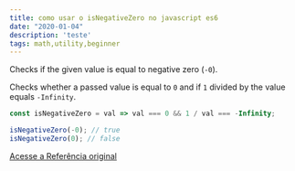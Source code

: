 ```yaml
---
title: como usar o isNegativeZero no javascript es6
date: "2020-01-04"
description: 'teste'
tags: math,utility,beginner
---
```


Checks if the given value is equal to negative zero (`-0`).

Checks whether a passed value is equal to `0` and if `1` divided by the value equals `-Infinity`.

```js
const isNegativeZero = val => val === 0 && 1 / val === -Infinity;
```

```js
isNegativeZero(-0); // true
isNegativeZero(0); // false
```


[Acesse a Referência original](http://github.com/30-seconds/)
